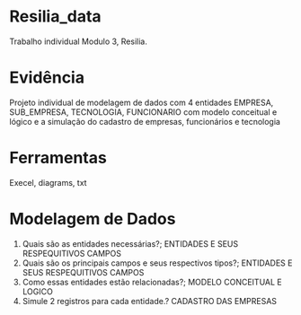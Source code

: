 # Resilia_data
Trabalho individual Modulo 3, Resilia.
# Evidência
Projeto individual de modelagem de dados com 4 entidades EMPRESA, SUB_EMPRESA, TECNOLOGIA, FUNCIONARIO
com modelo conceitual e lógico e a simulação do cadastro de empresas, funcionários e tecnologia
# Ferramentas
Execel, diagrams, txt
# Modelagem de Dados
1. Quais são as entidades necessárias?;
ENTIDADES E SEUS RESPEQUITIVOS CAMPOS
2. Quais são os principais campos e seus respectivos tipos?;
ENTIDADES E SEUS RESPEQUITIVOS CAMPOS 
3. Como essas entidades estão relacionadas?;
MODELO CONCEITUAL E LOGICO
4. Simule 2 registros para cada entidade.?
CADASTRO DAS EMPRESAS 

